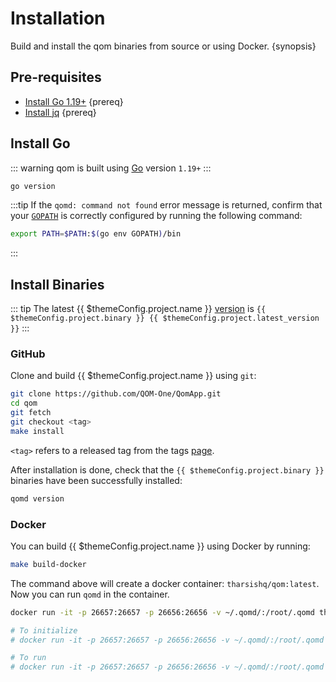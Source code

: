 <!--
order: 1
-->

# Installation

Build and install the qom binaries from source or using Docker. {synopsis}

## Pre-requisites

- [Install Go 1.19+](https://golang.org/dl/) {prereq}
- [Install jq](https://stedolan.github.io/jq/download/) {prereq}

## Install Go

::: warning
qom is built using [Go](https://golang.org/dl/) version `1.19+`
:::

```bash
go version
```

:::tip
If the `qomd: command not found` error message is returned, confirm that your [`GOPATH`](https://golang.org/doc/gopath_code#GOPATH) is correctly configured by running the following command:

```bash
export PATH=$PATH:$(go env GOPATH)/bin
```

:::

## Install Binaries

::: tip
The latest {{ $themeConfig.project.name }} [version](https://github.com/qom/qom/releases) is `{{ $themeConfig.project.binary }} {{ $themeConfig.project.latest_version }}`
:::

### GitHub

Clone and build {{ $themeConfig.project.name }} using `git`:

```bash
git clone https://github.com/QOM-One/QomApp.git
cd qom
git fetch
git checkout <tag>
make install
```

`<tag>` refers to a released tag from the tags [page](https://github.com/qom/qom/tags).

After installation is done, check that the `{{ $themeConfig.project.binary }}` binaries have been successfully installed:

```bash
qomd version
```

### Docker

You can build {{ $themeConfig.project.name }} using Docker by running:

```bash
make build-docker
```

The command above will create a docker container: `tharsishq/qom:latest`. Now you can run `qomd` in the container.

```bash
docker run -it -p 26657:26657 -p 26656:26656 -v ~/.qomd/:/root/.qomd tharsishq/qom:latest qomd version

# To initialize
# docker run -it -p 26657:26657 -p 26656:26656 -v ~/.qomd/:/root/.qomd tharsishq/qom:latest qomd init test-chain --chain-id test_9000-2

# To run
# docker run -it -p 26657:26657 -p 26656:26656 -v ~/.qomd/:/root/.qomd tharsishq/qom:latest qomd start
```

